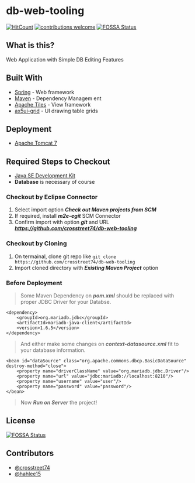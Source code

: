# db-web-tooling

[![HitCount](http://hits.dwyl.io/crosstreet74/db-web-tooling.svg)](http://hits.dwyl.io/crosstreet74/db-web-tooling)
[![contributions welcome](https://img.shields.io/badge/contributions-welcome-brightgreen.svg?style=flat)](https://github.com/dwyl/esta/issues)
[![FOSSA Status](https://app.fossa.io/api/projects/git%2Bgithub.com%2Fcrosstreet74%2Fdb-web-tooling.svg?type=shield)](https://app.fossa.io/projects/git%2Bgithub.com%2Fcrosstreet74%2Fdb-web-tooling?ref=badge_shield)

## What is this?

Web Application with Simple DB Editing Features

## Built With

* [Spring](https://projects.spring.io/spring-framework/) - Web framework
* [Maven](https://maven.apache.org/) - Dependency Managem ent
* [Apache Tiles](https://tiles.apache.org/) - View framework
* [ax5ui-grid](https://http://ax5.io/ax5ui-grid/) -  UI drawing table grids

## Deployment

* [Apache Tomcat 7](https://tomcat.apache.org/download-70.cgi)

## Required Steps to Checkout

* [Java SE Development Kit](http://www.oracle.com/technetwork/java/javase/downloads/index.html)
* **Database** is necessary of course

### Checkout by Eclipse Connector
1. Select import option ***Check out Maven projects from SCM***
2. If required, install ***m2e-egit*** SCM Connector
3. Confirm import with option ***git*** and URL ***https://github.com/crosstreet74/db-web-tooling***

### Checkout by Cloning
1. On termainal, clone git repo like ` git clone https://github.com/crosstreet74/db-web-tooling `
2. Import cloned directory with ***Existing Maven Project*** option

### Before Deployment

> Some Maven Dependency on ***pom.xml*** should be replaced with proper JDBC Driver for your Databse.
>
    <dependency>
        <groupId>org.mariadb.jdbc</groupId>
        <artifactId>mariadb-java-client</artifactId>
        <version>1.6.5</version>
    </dependency>

> And either make some changes on ***context-datasource.xml*** fit to your database information.
>
    <bean id="dataSource" class="org.apache.commons.dbcp.BasicDataSource" destroy-method="close">
        <property name="driverClassName" value="org.mariadb.jdbc.Driver"/>
        <property name="url" value="jdbc:mariadb://localhost:8210"/>
        <property name="username" value="user"/>
        <property name="password" value="password"/>
    </bean>
> Now ***Run on Server*** the project!

## License

[![FOSSA Status](https://app.fossa.io/api/projects/git%2Bgithub.com%2Fcrosstreet74%2Fdb-web-tooling.svg?type=large)](https://app.fossa.io/projects/git%2Bgithub.com%2Fcrosstreet74%2Fdb-web-tooling?ref=badge_large)

## Contributors

* [@crosstreet74](https://github.com/crosstreet74)
* [@hahlee15](https://github.com/hahlee15)
